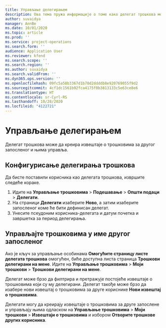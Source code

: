 ```yaml
---
title: Управљање делегирањем
description: Ова тема пружа информације о томе како делегат трошкова може да креира извештаје о трошковима за другог запосленог и њима управља.
author: suvaidya
manager: AnnBe
ms.date: 10/01/2020
ms.topic: article
ms.prod: ''
ms.service: project-operations
ms.search.form: ''
audience: Application User
ms.reviewer: kfend
ms.search.scope: ''
ms.search.region: ''
ms.author: suvaidya
ms.search.validFrom: ''
ms.dyn365.ops.version: ''
ms.openlocfilehash: 09fc5a58b3367d1b70d2ddddb8e920769055f9d2
ms.sourcegitcommit: 4cf1dc1561b92fca4175f0b3813133c5e63ce8e6
ms.translationtype: HT
ms.contentlocale: sr-Cyrl-RS
ms.lasthandoff: 10/28/2020
ms.locfileid: "4122721"
---
```

# <a name="manage-delegation"></a>Управљање делегирањем
Делегат трошкова може да креира извештаје о трошковима за другог запосленог и њима управља.

## <a name="configuring-expense-delegation"></a>Конфигурисање делегирања трошкова

Да бисте поставили корисника као делегата трошкова, извршите следеће кораке. 
1. Идите на **Управљање трошковима** > **Подешавање** > **Општи подаци** > **Делегати**. 
2. На страници **Делегати** изаберите **Ново**, а затим изаберите запосленог коме ће бити дефинисан делегат. 
3. Унесите псеудоним корисника-делегата и датум почетка и завршетка за период делегирања.

## <a name="manage-expenses-on-behalf-of-another-employee"></a>Управљајте трошковима у име другог запосленог

Ако је кључ за управљање особинама **Омогућите страницу листе делегата трошкова** омогућен, биће доступна листа страница **Трошкови делегирани на мене**. Идите на **Управљање трошковима** > **Моји трошкови** > **Трошкови делегирани на мене**.

Делегат може брзо да филтрира и претражује постојеће извештаје о трошковима који су му делегирани. Делегат такође може брзо да изабере нови извештај о трошковима за друге кориснике **Нови извештај о трошковима**.

Делегати могу да креирају извештаје о трошковима за друге запослене и управљају њима одласком на **Управљање трошковима** > **Моји трошкови** > **Извештаји о трошковима** и избором **Отворите трошкове других корисника**.
